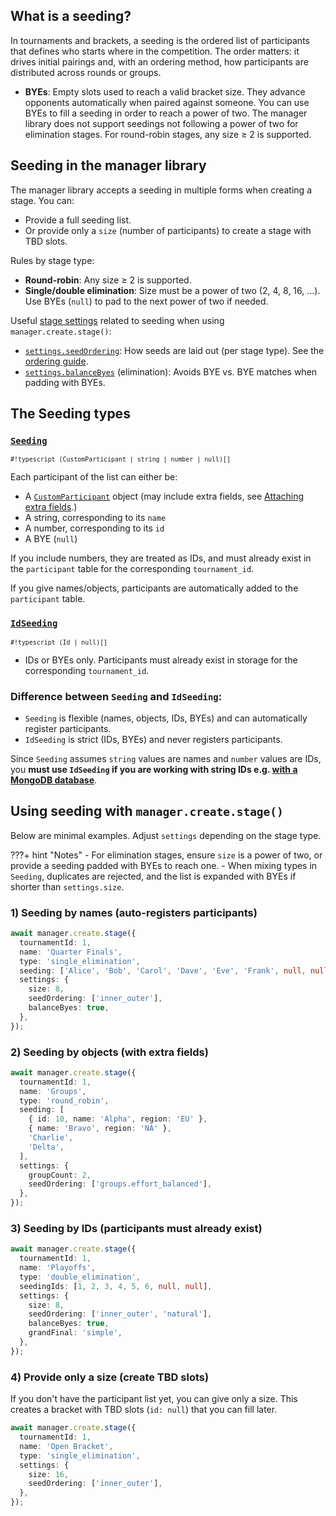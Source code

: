 ## What is a seeding?

In tournaments and brackets, a seeding is the ordered list of participants that defines who starts where in the competition. The order matters: it drives initial pairings and, with an ordering method, how participants are distributed across rounds or groups.

- **BYEs**: Empty slots used to reach a valid bracket size. They advance opponents automatically when paired against someone.
  You can use BYEs to fill a seeding in order to reach a power of two. The manager library does not support seedings not following a power of two for elimination stages. For round-robin stages, any size ≥ 2 is supported.


## Seeding in the manager library

The manager library accepts a seeding in multiple forms when creating a stage. You can:

- Provide a full seeding list.
- Or provide only a `size` (number of participants) to create a stage with TBD slots.

Rules by stage type:

- **Round-robin**: Any size ≥ 2 is supported.
- **Single/double elimination**: Size must be a power of two (2, 4, 8, 16, ...). Use BYEs (`null`) to pad to the next power of two if needed.

Useful [stage settings](/brackets-docs/reference/model/interfaces/StageSettings.html) related to seeding when using `manager.create.stage()`:

- [`settings.seedOrdering`](/brackets-docs/reference/model/interfaces/StageSettings.html#seedOrdering): How seeds are laid out (per stage type). See the [ordering guide](ordering.md).
- [`settings.balanceByes`](/brackets-docs/reference/model/interfaces/StageSettings.html#balanceByes) (elimination): Avoids BYE vs. BYE matches when padding with BYEs.


## The Seeding types

### [`Seeding`](/brackets-docs/reference/model/types/Seeding.html)

<sub>`#!typescript (CustomParticipant | string | number | null)[]`</sub>

Each participant of the list can either be:

- A [`CustomParticipant`](/brackets-docs/reference/model/types/CustomParticipant.html) object (may include extra fields, see [Attaching extra fields](extra-fields.md).)
- A string, corresponding to its `name`
- A number, corresponding to its `id`
- A BYE (`null`)

If you include numbers, they are treated as IDs, and must already exist in the `participant` table for the corresponding `tournament_id`.

If you give names/objects, participants are automatically added to the `participant` table.

### [`IdSeeding`](/brackets-docs/reference/model/types/IdSeeding.html)

<sub>`#!typescript (Id | null)[]`</sub>

  - IDs or BYEs only. Participants must already exist in storage for the corresponding `tournament_id`.

### Difference between `Seeding` and `IdSeeding`:

- `Seeding` is flexible (names, objects, IDs, BYEs) and can automatically register participants.
- `IdSeeding` is strict (IDs, BYEs) and never registers participants.

Since `Seeding` assumes `string` values are names and `number` values are IDs, you **must use `IdSeeding` if you are working with string IDs e.g. [with a MongoDB database](https://github.com/Drarig29/brackets-manager.js/issues/113)**.


## Using seeding with `manager.create.stage()`

Below are minimal examples. Adjust `settings` depending on the stage type.

???+ hint "Notes"
    - For elimination stages, ensure `size` is a power of two, or provide a seeding padded with BYEs to reach one.
    - When mixing types in `Seeding`, duplicates are rejected, and the list is expanded with BYEs if shorter than `settings.size`.


### 1) Seeding by names (auto-registers participants)

```ts
await manager.create.stage({
  tournamentId: 1,
  name: 'Quarter Finals',
  type: 'single_elimination',
  seeding: ['Alice', 'Bob', 'Carol', 'Dave', 'Eve', 'Frank', null, null],
  settings: {
    size: 8,
    seedOrdering: ['inner_outer'],
    balanceByes: true,
  },
});
```

### 2) Seeding by objects (with extra fields)

```ts
await manager.create.stage({
  tournamentId: 1,
  name: 'Groups',
  type: 'round_robin',
  seeding: [
    { id: 10, name: 'Alpha', region: 'EU' },
    { name: 'Bravo', region: 'NA' },
    'Charlie',
    'Delta',
  ],
  settings: {
    groupCount: 2,
    seedOrdering: ['groups.effort_balanced'],
  },
});
```

### 3) Seeding by IDs (participants must already exist)

```ts
await manager.create.stage({
  tournamentId: 1,
  name: 'Playoffs',
  type: 'double_elimination',
  seedingIds: [1, 2, 3, 4, 5, 6, null, null],
  settings: {
    size: 8,
    seedOrdering: ['inner_outer', 'natural'],
    balanceByes: true,
    grandFinal: 'simple',
  },
});
```

### 4) Provide only a size (create TBD slots)

If you don't have the participant list yet, you can give only a size. This creates a bracket with TBD slots (`id: null`) that you can fill later.

```ts
await manager.create.stage({
  tournamentId: 1,
  name: 'Open Bracket',
  type: 'single_elimination',
  settings: {
    size: 16,
    seedOrdering: ['inner_outer'],
  },
});
```